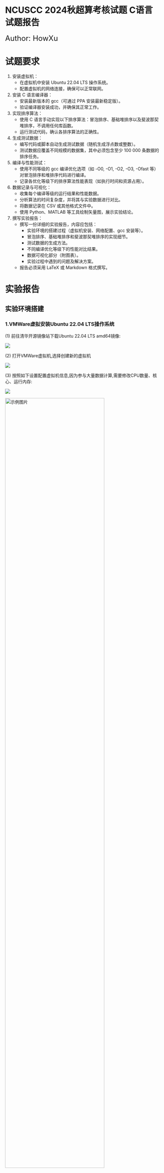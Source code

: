 # NCUSCC 2024秋超算考核试题 C语言试题报告

<font size=5>Author: HowXu</font>  

# 试题要求

1. 安装虚拟机：
    - 在虚拟机中安装 Ubuntu 22.04 LTS 操作系统。
    - 配置虚拟机的网络连接，确保可以正常联网。
2. 安装 C 语言编译器：
    - 安装最新版本的 gcc（可通过 PPA 安装最新稳定版）。
    - 验证编译器安装成功，并确保其正常工作。
3. 实现排序算法：
    - 使用 C 语言手动实现以下排序算法：冒泡排序、基础堆排序以及斐波那契堆排序，不调用任何库函数。
    - 运行测试代码，确认各排序算法的正确性。
4. 生成测试数据：
    - 编写代码或脚本自动生成测试数据（随机生成浮点数或整数）。
    - 测试数据应覆盖不同规模的数据集，其中必须包含至少 100 000 条数据的排序任务。
5. 编译与性能测试：
    - 使用不同等级的 gcc 编译优化选项（如 -O0, -O1, -O2, -O3, -Ofast 等）对冒泡排序和堆排序代码进行编译。
    - 记录各优化等级下的排序算法性能表现（如执行时间和资源占用）。
6. 数据记录与可视化：
    - 收集每个编译等级的运行结果和性能数据。
    - 分析算法的时间复杂度，并将其与实验数据进行对比。
    - 将数据记录在 CSV 或其他格式文件中。
    - 使用 Python、MATLAB 等工具绘制矢量图，展示实验结论。
7. 撰写实验报告：
    - 撰写一份详细的实验报告，内容应包括：
        - 实验环境的搭建过程（虚拟机安装、网络配置、gcc 安装等）。
        - 冒泡排序、基础堆排序和斐波那契堆排序的实现细节。
        - 测试数据的生成方法。
        - 不同编译优化等级下的性能对比结果。
        - 数据可视化部分（附图表）。
        - 实验过程中遇到的问题及解决方案。
    - 报告必须采用 LaTeX 或 Markdown 格式撰写。

# 实验报告

## 实验环境搭建

### 1.VMWare虚拟安装Ubuntu 22.04 LTS操作系统  

(1) 前往清华开源镜像站下载Ubuntu 22.04 LTS amd64镜像:  

![](./screenshots/REPORT/1.png)

(2) 打开VMWare虚拟机,选择创建新的虚拟机  

![](./screenshots/REPORT/2.png)

(3) 按照如下设置配置虚拟机信息,因为参与大量数据计算,需要修改CPU数量、核心、运行内存:  

![](./screenshots/REPORT/3.png)

<div style="width: 100%; margin: 0 auto;">
  <img src="./screenshots/REPORT/4.png" alt="示例图片" style="width: 80%; height: 80%;">
</div>

在操作系统选择中选择Ubuntu 64位  

![](./screenshots/REPORT/5.png)

![](./screenshots/REPORT/6.png)

<div style="width: 100%; margin: 0 auto;">
  <img src="./screenshots/REPORT/7.png" alt="示例图片" style="width: 80%; height: 80%;">
</div>

![](./screenshots/REPORT/8_1.png)

![](./screenshots/REPORT/9_1.png)

选中Ubuntu 22.04 LTS iso文件  

![](./screenshots/REPORT/10_1.png)

(4)启动虚拟机,选择Try Or Install Ubuntu选项,进行安装:    

![](./screenshots/REPORT/11.png)

![](./screenshots/REPORT/12.png)

选择最小安装设置,取消更新勾选:  

![](./screenshots/REPORT/13.png)

安装完成后在虚拟机设置中关闭iso文件自动连接:  

<div style="width: 100%; margin: 0 auto;">
  <img src="./screenshots/REPORT/14.png" alt="示例图片" style="width: 80%; height: 80%;">
</div>

<div style="width: 100%; margin: 0 auto;">
  <img src="./screenshots/REPORT/15.png" alt="示例图片" style="width: 80%; height: 80%;">
</div>

![](./screenshots/REPORT/16_1.png)

再次开机,进入Ubuntu桌面:  

![](./screenshots/REPORT/17.png)

(5)运行`sudo apt update`更新源,顺带检测网络连接情况,在本实验中使用VMWare的默认虚拟机设置,无需修改即可访问物理机网络:  

![](./screenshots/REPORT/18.png)

### 2.安装C语言编译器

(1)安装gcc编译器工具,使用`sudo apt install build-essential`命令进行安装:  

![](./screenshots/REPORT/19.png)

![](./screenshots/REPORT/20.png)

分别使用`gcc -v`和`g++ -v`检测gcc和g++命令是否正常:

![](./screenshots/REPORT/21.png)

(2)附加选项:安装Xmake

因为本实验大量使用脚本进行测试，所以引入`xmake`这款构建工具来减少实验者心智负担.

```bash
curl -fsSL https://xmake.io/shget.text | bash
```

## 算法的实现细节 测试数据生成方法 

### 3.4.实现算法,算法测试和大量数据测试

(1)算法实现

使用xmake构建工具生成一个空的C语言项目:

```bash
xmake create -l c NCUSCC-Enroll
```

稍微修改`xmake.lua`配置文件,在`include/sort.h`文件中声明函数原型,在`src`目录下分别对算法进行实现.

注意到本次实验同时对int和float两种类型存在要求,因此在实现过程中需要引入新的联合类型`data`,并确保函数编写过程中具有对两种类型数据的普适性.

算法实现细节如下:

<font size=6 color=red>冒泡排序:</font>

冒泡排序的核心在于每次循环都可以通过多次对相邻两组数据的进行大小比较,以确保每次外循环结束时都有至少一个最大(最小)元素到达端点,因此只需要两个嵌套的循环就可以实现.

参考`src/bubble_sort.c`

<font size=6 color=red>简单堆排序:</font>

简单堆排序使用二叉堆这种数据结构进行比较排序,需要指出的是对于本实验中参与排序的数组仅仅是无序数组,需要先将其转换为最大(最小)堆,之后不断取出堆顶元素放在堆尾,再通过调整剩下元素为一个新的堆,重复上述过程最后得到的数组就会按照大(小)顺序排列.  

参考`src/heap_sort.c`

<font size=6 color=red>斐波纳契堆排序:</font>

斐波纳契堆是一种用于实现优先队列的数据结构,此处的斐波纳契堆排序实际上是以数组元素构建斐波纳契堆这种数据结构,然后通过操作生成的斐波纳契堆进行排序.

鉴于实验者智商确实不是很高,这个算法的实现绝大部分来自AI.

参考`src/fib_heap_sort.c`

(2)算法测试

首先编写一个简单的随机数生成器,在`include/random.h`中声明,在`src/random.c`中实现.

为减少心智负担,引入C语言测试框架[Unity](https://github.com/ThrowTheSwitch/Unity),并在根目录下新建`test`目录进行测试.

设置不同的设置类型,通过随机数生成器产生大量数据参与测试:

```c
    int len = 100000;
    union data *arr1 = get_random_array(1, 250000, len, INT);
```

使用Unity框架带有的断言进行多次匹配:

```c
    //断言
    for (size_t i = 0; i < len; i++)
    {
        /* code */
        TEST_ASSERT_EQUAL_INT(arr1[i].i, arr2[i].i);
        TEST_ASSERT_EQUAL_INT(arr2[i].i, arr3[i].i);
        TEST_ASSERT_EQUAL_INT(arr3[i].i, arr1[i].i);

        TEST_ASSERT_EQUAL_FLOAT(arr4[i].i, arr5[i].i);
        TEST_ASSERT_EQUAL_FLOAT(arr5[i].i, arr6[i].i);
        TEST_ASSERT_EQUAL_FLOAT(arr6[i].i, arr4[i].i);
    }
```

在本次实验中,实验者可以使用以下命令直接进行测试:  

```bash
xmake f --mode=release #切换编译模式,因为后续存在特定编译
xmake #启动全编译
xmake run test_runnable
```

运行结果如下:

![](./screenshots/README/1.png)

表明算法完全正常.

##  不同编译优化等级下的性能对比结果 数据可视化部分

### 5.6.编译,性能测试与数据收集可视化

使用GNU项目自带的`gprof`命令进行性能测试

首先在`test`目录下新建测试文件,使用统一的种子生成随机数减少误差,添加三种函数的测试项目.

使用C标准库自带的rand函数获得一个随机数,再按照一定的放大(缩小),数据转化获得需要的数据.同时为了确保参与测试的数据具有唯一性,使用srand函数指定随机数种子,传入time获得的时间戳来确保种子唯一性,在这种情况下的伪随机数已经可以达到本实验的要求.

为方便后续统计,需要同时编写两个相同的`swap`函数.

(1)增加编译选项

修改`xmake.lua`脚本,新增编译时选项和链接时选项，保证编译产物可以输出桩信息:

```lua
if is_mode("debug") then 
    add_cflags("-g","-pg","-O0")  -- 添加编译选项，生成性能分析信息
    add_ldflags("-pg")  -- 添加链接选项，生成性能分析信息
end
```

同时需要关闭xmake自带的`-O3`优化:

```bash
-- 关闭优化
set_optimize("none")
```

新增不同的编译对象并增加运行时逻辑使其运行信息输出到文件中:

```lua
target("test_optimization_o0")
    set_kind("binary")
    set_targetdir(get_dir("test_optimization_o0"))
    add_files(OPM)
    add_deps("NCUSCC-Enroll")
    add_cflags("-O0")
    after_run(function (target)
        local output = os.iorun(string.format("gprof %s/%s/%s %s/%s/gmon.out",OPM_TGT,target:name(),target:name(),OPM_TGT,target:name()))
        io.writefile(string.format("./analysis/%s.txt",target:name()),output)
        os.run(string.format("rm %s/%s/gmon.out",OPM_TGT,target:name()))
    end)
```

(2)编写Python脚本进行数据收集

为了使用Python导出csv格式数据，需要先行安装pandas库:

```bash
pip install pandas
```

在(1)中已经使用xmake进行数据重定向输出,现编写`formate.py`脚本将`gprof`产生的分析文件格式化，提取其中的CPU运行占比,运行时间,运行次数等关键信息,同时删除如test函数,main函数的干扰.

为确保数据的可靠性,对剔除数据后的数据需要对CPU运行占比进行重新计算.

最后将文件导出为`.csv`格式,如下图:

![](./screenshots/REPORT/22.png)

(3)实验数据处理与可视化

先行安装`matplotlib`库

```bash
pip install matplotlib
```

编写Python脚本,将多次实验的数据进行统计,并将相关的函数调用情况合并,求平均值,最后使用`matplotlib`库绘制svg矢量图.如下:

![](./screenshots/REPORT/23.svg)

再次编写`xmake.lua`脚本,添加特定的target实现自动化操作:

```lua
target("test_analysis")
    set_kind("phony")
    add_deps("test_optimization_o0","test_optimization_o1","test_optimization_o2","test_optimization_o3","test_optimization_ofast")
    before_run(function (target) 
        -- clean
        os.run(RM_ANA)
        print("[INFO] Clean analysis files")
    end)
    on_run(function (target)  
        -- 循环获得10次数据
        for i = 1, TIMES do
        --生成一次运行记录
        os.run("xmake run test_optimization_o0")
        os.run("xmake run test_optimization_o1")
        os.run("xmake run test_optimization_o2")
        os.run("xmake run test_optimization_o3")
        os.run("xmake run test_optimization_ofast")
        --生成report
        os.run("python3 ./script/formate.py")
        -- clean
        os.run(RM_ANA)
        print(string.format("[INFO] Finish %d optimization test",i))
        end
        print(string.format("[INFO] %d test finish",TIMES))
        -- 合并
        os.run("python3 ./script/merge.py")
        print("[INFO] Finish merge data")
        -- 求平均值
        os.run("python3 ./script/average.py")
        print("[INFO] Finish average data")
        -- 生成全比较图
        os.run("python3 ./script/gen_all_svg.py")
        print("[INFO] Finish generate all svgs")
        -- 生成单个比较图
        os.run("python3 ./script/gen_sin_svg.py")
        print("[INFO] Finish generate single svgs")
    end)
    after_run(function (target) 
        -- clean
        os.run(RM_ANA)
        print("[INFO] All done")
    end)
```

(4)测试

参与测试的指标为:

容量为1-250000的int和float型数组样本

10次重复的`gprof`运行采样

在(3)之后,可以使用以下命令开始性能测试:

```bash
xmake f --mode=debug
xmake
xmake run test_analysis
```

输出结果如下:

![](./screenshots/README/2.png)


(5)测试结果分析

<font size=6 color=green>算法的时间复杂度分析</font>

对于冒泡排序,其进行一次完整的数组遍历,在每次数组遍历中会进行`数组容量-当前遍历次数`的内循环,且存在大量的无效遍历和无效比较.当数组完全有序时,其复杂度为O(n),在完全逆序情况下,其复杂度为O(n(n-1)/2)即O(n^2),平均情况下可以忽略不交换的次数,时间复杂度依旧为O(n^2).

在o3级别的横向对比中可以看到冒泡排序在自身运行时间上远远超过另外两个算法:

![](report/all/test_optimization_o3-gen-ave/test_optimization_o3-gen-ave.csv_Self_Seconds_data.svg)


对于简单堆排序,首先进行堆化操作,需要对n/2个节点进行该操作,这一部分时间复杂度为O(n);再进行反复提取和调整剩下元素的操作,提取元素并进行新的堆化的操作复杂度为O(logn),因为提取n个元素所以总的复杂度为O(nlogn)，总体来看,其在任何情况下都可以达到O(nlogn)的复杂度,是一种稳定的算法.

从多个优化级别的对比上也可以看出其稳定性:

![](./report/single/heap_sort/heap_sort_Self_Seconds_data.svg)

同时也可以从O3级别算法的对比上看到其极高的性能:

![](./report/all/test_optimization_o3-gen-ave/test_optimization_o3-gen-ave.csv_Self_Seconds_data.svg)

对于斐波纳契堆排序,其存在多个产生时间复杂度的环节,简单来说,插入、寻找最小元素、减小关键字、合并操作、删除操作复杂度都低至O(1)，删除最小元素的复杂度不确定但是摊还之后是O(logn)，考虑对n个元素进行排序，总的时间复杂度来到O(nlogn),其排序速度并不非常突出,并且具有不稳定性.

参看O2级别的算法对比:

![](./report/all/test_optimization_o2-gen-ave/test_optimization_o2-gen-ave.csv_Self_Seconds_data.svg)

<font size=6 color=green>同一优化下不同算法对比</font>

统一在O2的优化级别下进行对比.

时间切片占用,即资源占用量:

![](./report/all/test_optimization_o2-gen-ave/test_optimization_o2-gen-ave.csv_New_Percentage.svg)

可以很直观地看到`bubble_sort`相比之下会消耗更多的CPU资源,这与其调用了过量的swap函数不无关系.相比之下,`heap_sort`消耗量小了一个数量级,这得益于其对树的操作执行数远远小于`bubble_sort`.

运行时间对比,即算法速度(性能):

![](./report/all/test_optimization_o2-gen-ave/test_optimization_o2-gen-ave.csv_Self_Seconds_data.svg)

可以看到在该优化条件下其算法性能的差距来到指数级,`heap_sort`再处理极大量的数据下表现出优越的性能.而斐波纳契堆排序依旧处在二者之间.

更多不同优化等级的对比请自行查阅.

<font size=6 color=green>不同优化等级对同一算法性能的影响</font>

因为`bubble_sort`和`heap_sort`的差距过大,且斐波纳契堆排序代码量更大(更能看出优化过程),因此这里先对比斐波纳契堆排列.

首先来看CPU时间占用:

![](report/single/fib_heap_sort/fib_heap_sort_New_Percentage.svg)

可以看到随着优化等级提高,资源占用也出现递减的趋势,o2与o3级别优化已经近似,ofast优化则对标了o1.从运行时间对比上看ofast优化提高量极小,可能与本次实验中三种排序算法的数学逻辑有关.

再来看运行时间对比:

![](./report/single/fib_heap_sort/fib_heap_sort_Self_Seconds_data.svg)

不同的优化选项对该算法的优化差异微乎其微.

同时对比另外两个算法的优化差异,可以看到在极大量的数据下,不同的优化选项更多体现在不同算法对资源的占用上,而处理速度则近似相同.

## 实验过程中遇到的问题及解决方案

### 7.实验报告部分

<font size=5>一些小问题</font>

一、关于跨平台的事情:  

在本项目过程中(就是开第一次线下会那天晚上),我将本项目移植到了Windows平台下,采用Mingw进行构建,结果是失败的.根据报错我发现一点好玩的:

`src/fbi_heap_sort.c`(部分):
```c
    //new
    FibHeapNode** A = (FibHeapNode**)malloc(D * sizeof(FibHeapNode*));

    //before
    xxxxx D = xxxxx;
    FibHeapNode *A = (FibHeapNode *) malloc(sizeof(FibHeapNode *[D]));
```

这一行是用来创建斐波纳契堆节点的,后者不能在Windows下通过编译 o.O?

后来查了一下编译报错(C20多少),大概是Windows平台上的Mingw不支持C99标准的以变量值创建数组,只能使用上面的动态分配形式.

二、关于Python脚本的事情

必须澄清我本人极度不喜欢python的缩进式语法所以对python的了解度很低,这个项目的python脚本绝大部分是AI写的.在这些脚本中存在一个很严重的文件命名问题,即对于文件名空格,数据词条空格(如Self s/call)这种形式.而且产生的文件名会很长以至于MD文档不能读。

应该在脚本中外加一个修改输出文件命名的部分,不过在这里不加也可以.

三、可能的优化方向

首先对于一些常规的优化方向，比如当for循环内涉及计算`i < len - 1`的条件判断时将`len - 1`单独设置为变量，当while循环中涉及类型判断switch时更换二者的嵌套模式。这些常规方法既可以完成相同的逻辑也可以稍微提高性能和可读性。

其次对于冒泡排序和简单堆排序的优化，一个有可能的点在于`swap`函数，可以简单地通过编写多个直接针对不同数据类型的`swap`函数，通过异或运算直接交换值，减少变量初始化的过程，减少空间复杂度和CPU资源占用(需要指出在实验数据中`swap`调用的数量极其大，或许正好是性能瓶颈)。

更多的优化测试仍待发现。


## The End
<font size=6>Author: HowXu</font>  
<font size=4>mail: howxu366@outlook.com</font>  
<font size=4>site: howxu.icu</font>  
